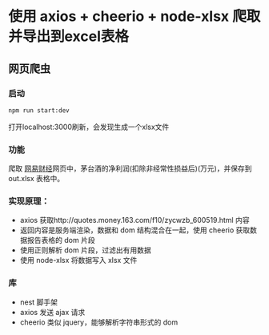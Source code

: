 # 使用 axios + cheerio + node-xlsx 爬取并导出到excel表格

## 网页爬虫

### 启动
```bash
npm run start:dev
```
打开localhost:3000刷新，会发现生成一个xlsx文件

### 功能
爬取 [网易财经](http://quotes.money.163.com/f10/zycwzb_600519.html)网页中，茅台酒的净利润(扣除非经常性损益后)(万元)，并保存到 out.xlsx 表格中。


### 实现原理：
- axios 获取http://quotes.money.163.com/f10/zycwzb_600519.html 内容
- 返回内容是服务端渲染，数据和 dom 结构混合在一起，使用 cheerio 获取数据报告表格的 dom 片段
- 使用正则解析 dom 片段，过滤出有用数据
- 使用 node-xlsx 将数据写入 xlsx 文件
### 库
- nest 脚手架
- axios 发送 ajax 请求
- cheerio 类似 jquery，能够解析字符串形式的 dom
